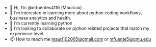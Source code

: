 - 👋 Hi, I’m @mfuentes4116 (Mauricio)
- 👀 I’m interested in learning more about python coding workflows, business analytics and health. 
- 🌱 I’m currently learning python
- 💞️ I’m looking to collaborate on python related projects that match my experience level.
- 📫 How to reach me mauri102005@gmail.com or mfuente5@gmu.edu

<!---
mfuentes4116/mfuentes4116 is a ✨ special ✨ repository because its `README.md` (this file) appears on your GitHub profile.
You can click the Preview link to take a look at your changes.
--->
